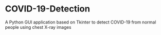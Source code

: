 # COVID-19-Detection
A Python GUI application based on Tkinter  to detect COVID-19 from normal people using chest X-ray images
